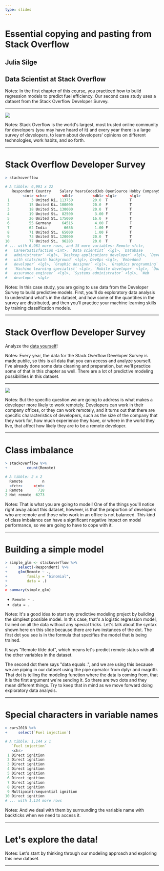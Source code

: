 ```yaml
---
type: slides
---
```


# Essential copying and pasting from Stack Overflow

## Julia Silge
## Data Scientist at Stack Overflow

Notes: In the first chapter of this course, you practiced how to build regression models to predict fuel efficiency. Our second case study uses a dataset from the Stack Overflow Developer Survey.


---

![](http://s3.amazonaws.com/assets.datacamp.com/production/course_6013/datasets/so-logo.png)

Notes: Stack Overflow is the world's largest, most trusted online community for developers (you may have heard of it) and every year there is a large survey of developers, to learn about developers' opinions on different technologies, work habits, and so forth. 

---

# Stack Overflow Developer Survey

```r
> stackoverflow

# A tibble: 6,991 x 22
   Respondent Country    Salary YearsCodedJob OpenSource Hobby CompanySizeNumb…
        <int> <chr>       <dbl>         <dbl> <lgl>      <lgl>            <dbl>
 1          3 United Ki… 113750         20.0  T          T              10000  
 2         15 United Ki… 100000         20.0  F          T               5000  
 3         18 United St… 130000         20.0  T          T               1000  
 4         19 United St…  82500          3.00 F          T              10000  
 5         26 United St… 175000         16.0  F          T              10000  
 6         55 Germany     64516          4.00 F          F               1000  
 7         62 India        6636          1.00 F          T               5000  
 8         71 United St…  65000          1.00 F          T                 20.0
 9         73 United St… 120000         20.0  T          T                100  
10         77 United St…  96283         20.0  T          T               1000  
# ... with 6,981 more rows, and 15 more variables: Remote <fct>,
#   CareerSatisfaction <int>, `Data scientist` <lgl>, `Database
#   administrator` <lgl>, `Desktop applications developer` <lgl>, `Developer
#   with stats/math background` <lgl>, DevOps <lgl>, `Embedded
#   developer` <lgl>, `Graphic designer` <lgl>, `Graphics programming` <lgl>,
#   `Machine learning specialist` <lgl>, `Mobile developer` <lgl>, `Quality
#   assurance engineer` <lgl>, `Systems administrator` <lgl>, `Web
#   developer` <lgl>
```

Notes: In this case study, you are going to use data from the Developer Survey to build predictive models. First, you'll do exploratory data analysis to understand what's in the dataset, and how some of the quantities in the survey are distributed, and then you'll practice your machine learning skills by training classification models.

---

# Stack Overflow Developer Survey

Analyze the [data yourself](https://insights.stackoverflow.com/survey)!

Notes: Every year, the data for the Stack Overflow Developer Survey is made public, so this is all data that you can access and analyze yourself. I've already done some data cleaning and preparation, but we'll practice some of that in this chapter as well. There are a lot of predictive modeling possibilities in this dataset.

---

![](http://s3.amazonaws.com/assets.datacamp.com/production/course_6013/datasets/remote_size.png)

Notes: But the specific question we are going to address is what makes a developer more likely to work remotely. Developers can work in their company offices, or they can work remotely, and it turns out that there are specific characteristics of developers, such as the size of the company that they work for, how much experience they have, or where in the world they live, that affect how likely they are to be a remote developer.

---

# Class imbalance

```r
> stackoverflow %>% 
+         count(Remote)

# A tibble: 2 x 2
  Remote         n
  <fctr>     <int>
1 Remote       718
2 Not remote  6273
```

Notes: That is what you are going to model! One of the things you'll notice right away about this dataset, however, is that the proportion of developers who are remote and those who work in an office is not balanced. This kind of class imbalance can have a significant negative impact on model performance, so we are going to have to cope with it.

---

# Building a simple model

```r
> simple_glm <- stackoverflow %>%
+     select(-Respondent) %>%
+     glm(Remote ~ .,
+         family = "binomial",
+         data = .)
> 
> summary(simple_glm)
```

- `Remote ~ .` 
- `data = .` 

Notes: It's a good idea to start any predictive modeling project by building the simplest possible model. In this case, that's a logistic regression model, trained on all the data without any special tricks. Let's talk about the syntax shown here on this slide because there are two instances of the dot. The first dot you see is in the formula that specifies the model that is being trained.

It says "Remote tilde dot", which means let's predict remote status with all the other variables in the dataset. 

The second dot there says "data equals .", and we are using this because we are piping in our dataset using the pipe operator from dplyr and magrittr. That dot is telling the modeling function where the data is coming from, that it is the first argument we're sending it. So there are two dots and they mean different things. Try to keep that in mind as we move forward doing exploratory data analysis.

---

# Special characters in variable names

```r
> cars2018 %>%
+     select(`Fuel injection`)

# A tibble: 1,144 x 1
   `Fuel injection`              
   <chr>                         
 1 Direct ignition               
 2 Direct ignition               
 3 Direct ignition               
 4 Direct ignition               
 5 Direct ignition               
 6 Direct ignition               
 7 Direct ignition               
 8 Direct ignition               
 9 Multipoint/sequential ignition
10 Direct ignition               
# ... with 1,134 more rows
```

Notes: And we deal with them by surrounding the variable name with backticks when we need to access it.

---

# Let's explore the data!

Notes: Let's start by thinking through our modeling approach and exploring this new dataset.

---
















